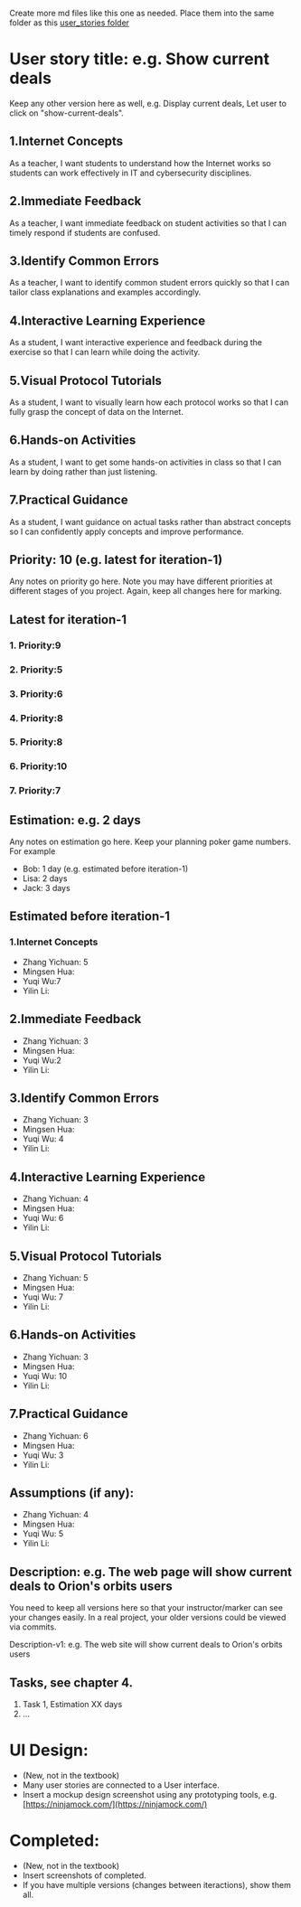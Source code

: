 Create more md files like this one as needed. Place them into the same folder 
as this [user_stories folder](./)

# User story title: e.g. Show current deals

Keep any other version here as well, e.g. Display current deals, Let user to click on "show-current-deals".

## 1.Internet Concepts
As a teacher, I want students to understand how the Internet works so students can work effectively in IT and cybersecurity disciplines.
## 2.Immediate Feedback
As a teacher, I want immediate feedback on student activities so that I can timely respond if students are confused.
## 3.Identify Common Errors
As a teacher, I want to identify common student errors quickly so that I can tailor class explanations and examples accordingly.
## 4.Interactive Learning Experience
As a student, I want interactive experience and feedback during the exercise so that I can learn while doing the activity.
## 5.Visual Protocol Tutorials
As a student, I want to visually learn how each protocol works so that I can fully grasp the concept of data on the Internet.
## 6.Hands-on Activities
As a student, I want to get some hands-on activities in class so that I can learn by doing rather than just listening.
## 7.Practical Guidance
As a student, I want guidance on actual tasks rather than abstract concepts so I can confidently apply concepts and improve performance.

## Priority: 10 (e.g. latest for iteration-1)
Any notes on priority go here. 
Note you may have different priorities at different stages of you project.
Again, keep all changes here for marking.

## Latest for iteration-1
### 1. Priority:9
### 2. Priority:5
### 3. Priority:6
### 4. Priority:8
### 5. Priority:8
### 6. Priority:10
### 7. Priority:7

## Estimation: e.g. 2 days
Any notes on estimation go here. Keep your planning poker game numbers. For example
* Bob: 1 day (e.g. estimated before iteration-1)
* Lisa: 2 days
* Jack: 3 days

## Estimated before iteration-1
### 1.Internet Concepts
* Zhang Yichuan: 5
* Mingsen Hua:
* Yuqi Wu:7
* Yilin Li:
## 2.Immediate Feedback
* Zhang Yichuan: 3
* Mingsen Hua:
* Yuqi Wu:2
* Yilin Li:
## 3.Identify Common Errors
* Zhang Yichuan: 3
* Mingsen Hua:
* Yuqi Wu: 4
* Yilin Li:
## 4.Interactive Learning Experience
* Zhang Yichuan: 4
* Mingsen Hua:
* Yuqi Wu: 6
* Yilin Li:
## 5.Visual Protocol Tutorials
* Zhang Yichuan: 5
* Mingsen Hua:
* Yuqi Wu: 7
* Yilin Li:
## 6.Hands-on Activities
* Zhang Yichuan: 3
* Mingsen Hua:
* Yuqi Wu: 10
* Yilin Li:
## 7.Practical Guidance
* Zhang Yichuan: 6
* Mingsen Hua:
* Yuqi Wu: 3
* Yilin Li:
## Assumptions (if any):
* Zhang Yichuan: 4
* Mingsen Hua:
* Yuqi Wu: 5
* Yilin Li:

## Description: e.g. The web page will show current deals to Orion's orbits users
You need to keep all versions here so that your instructor/marker can see your changes easily. 
In a real project, your older versions could be viewed via commits.

Description-v1: e.g. The web site will show current deals to Orion's orbits users

## Tasks, see chapter 4.

1. Task 1, Estimation XX days
2. ...


# UI Design:
* (New, not in the textbook) 
* Many user stories are connected to a User interface.
* Insert a mockup design screenshot using any prototyping tools, e.g. [https://ninjamock.com/](https://ninjamock.com/)

# Completed:
* (New, not in the textbook) 
* Insert screenshots of completed. 
* If you have multiple versions (changes between iteractions), show them all.

